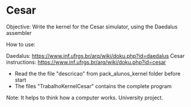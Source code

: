 # Cesar
Objective: Write the kernel for the Cesar simulator, using the Daedalus assembler

How to use:

Daedalus: https://www.inf.ufrgs.br/arq/wiki/doku.php?id=daedalus
Cesar instructions: https://www.inf.ufrgs.br/arq/wiki/doku.php?id=cesar

- Read the the file "descricao" from pack_alunos_kernel folder before start
- The files "TrabalhoKernelCesar" contains the complete program

Note: It helps to think how a computer works. University project.
